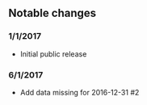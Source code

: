 ## Notable changes

### 1/1/2017

- Initial public release

### 6/1/2017

- Add data missing for 2016-12-31 #2
